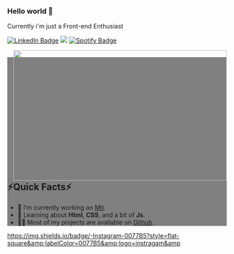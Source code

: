 ### Hello world 👋
<p> Currently i'm just a Front-end Enthusiast<p>
<p><a href="https://www.linkedin.com/in/joao-pedro-b180171aa/" target="_blank" rel="noopener noreferrer"><img src="https://img.shields.io/badge/-LinkedIn-0077B5?style=flat-square&amp;labelColor=0077B5&amp;logo=LinkedIn&amp;link=https://www.linkedin.com/in/joao-pedro-b180171aa/" alt="LinkedIn Badge"></a> <a href="https://instagram.com/rafaballerini" target="_blank"><img src="https://img.shields.io/badge/-Instagram-%23E4405F?style=flat-square&amp for-the-badge&logo=instagram&logoColor=white" target="_blank"></a> <a href="https://open.spotify.com/user/jpamorim811?si=b85e49a3ed9d4cec&nd=1"><img src="https://img.shields.io/badge/@Jpeg-1ED760?style=flat-square&amp;labelColor=fff&amp;logo=Spotify&amp;link=https://open.spotify.com/user/jpamorim811?si=b85e49a3ed9d4cec&nd=1" alt="Spotify Badge"></a></p>
<img align="right" src="https://media.giphy.com/media/xz6BXylV23aTx4kpez/giphy.gif" width="490" height="300" frameBorder="0"/>
<div style="background-color:#808080">
<h2>⚡️Quick Facts⚡</h2>
<ul>
<li>🔭 I’m currently working on <a href="http://www.mti.mt.gov.br/">Mti</a>.</li>
<li>🧐 Learning about <strong>Html</strong>, <strong>CSS</strong>, and a bit of <strong>Js</strong>.</li>
<li>👨‍💻 Most of my projects are available on <a href="https://github.com/dotjoao">Github</a>.</li>
</ul>
</div>


https://img.shields.io/badge/-Instagram-0077B5?style=flat-square&amp;labelColor=0077B5&amp;logo=instragam&amp
